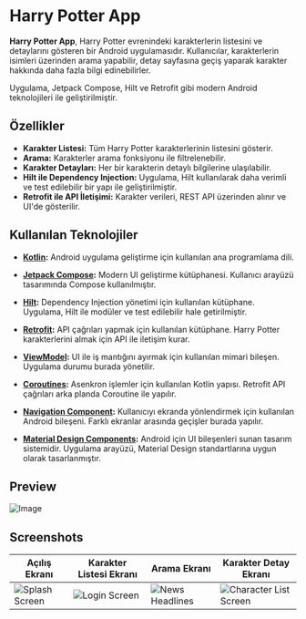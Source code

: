 # Harry Potter App

**Harry Potter App**, Harry Potter evrenindeki karakterlerin listesini ve detaylarını gösteren bir Android uygulamasıdır. Kullanıcılar, karakterlerin isimleri üzerinden arama yapabilir, detay sayfasına geçiş yaparak karakter hakkında daha fazla bilgi edinebilirler.

Uygulama, Jetpack Compose, Hilt ve Retrofit gibi modern Android teknolojileri ile geliştirilmiştir.

## Özellikler

- **Karakter Listesi:** Tüm Harry Potter karakterlerinin listesini gösterir.
- **Arama:** Karakterler arama fonksiyonu ile filtrelenebilir.
- **Karakter Detayları:** Her bir karakterin detaylı bilgilerine ulaşılabilir.
- **Hilt ile Dependency Injection:** Uygulama, Hilt kullanılarak daha verimli ve test edilebilir bir yapı ile geliştirilmiştir.
- **Retrofit ile API İletişimi:** Karakter verileri, REST API üzerinden alınır ve UI'de gösterilir.

## Kullanılan Teknolojiler

- **[Kotlin](https://kotlinlang.org/):** Android uygulama geliştirme için kullanılan ana programlama dili.
  
- **[Jetpack Compose](https://developer.android.com/jetpack/compose):** Modern UI geliştirme kütüphanesi. Kullanıcı arayüzü tasarımında Compose kullanılmıştır.
- **[Hilt](https://developer.android.com/training/dependency-injection/hilt-android):** Dependency Injection yönetimi için kullanılan kütüphane. Uygulama, Hilt ile modüler ve test edilebilir hale getirilmiştir.
- **[Retrofit](https://square.github.io/retrofit/):** API çağrıları yapmak için kullanılan kütüphane. Harry Potter karakterlerini almak için API ile iletişim kurar.
- **[ViewModel](https://developer.android.com/topic/libraries/architecture/viewmodel):** UI ile iş mantığını ayırmak için kullanılan mimari bileşen. Uygulama durumu burada yönetilir.
- **[Coroutines](https://kotlinlang.org/docs/coroutines-overview.html):** Asenkron işlemler için kullanılan Kotlin yapısı. Retrofit API çağrıları arka planda Coroutine ile yapılır.
- **[Navigation Component](https://developer.android.com/guide/navigation):** Kullanıcıyı ekranda yönlendirmek için kullanılan Android bileşeni. Farklı ekranlar arasında geçişler burada yapılır.
- **[Material Design Components](https://material.io/develop/android):** Android için UI bileşenleri sunan tasarım sistemidir. Uygulama arayüzü, Material Design standartlarına uygun olarak tasarlanmıştır.

## Preview

![Image](https://github.com/user-attachments/assets/3db95d84-1e62-4ce9-9f5c-ff91d32cae4b)


## Screenshots

| Açılış Ekranı| Karakter Listesi Ekranı | Arama Ekranı| Karakter Detay Ekranı |
|----------------|--------------|-----------------|-----------------------|
| ![Splash Screen](https://github.com/user-attachments/assets/1f12285e-dc81-4cbd-b01d-8b9ef38dd183) | ![Login Screen](https://github.com/user-attachments/assets/aecf5af0-9fa8-4511-8c46-b0f5f5451b2a) | ![News Headlines](https://github.com/user-attachments/assets/0ffb73ee-82c1-46e3-b617-1d38563fa5f6) | ![Character List Screen](https://github.com/user-attachments/assets/4f6e0b7b-e2ae-4fd3-969c-c8922b17747b) |

